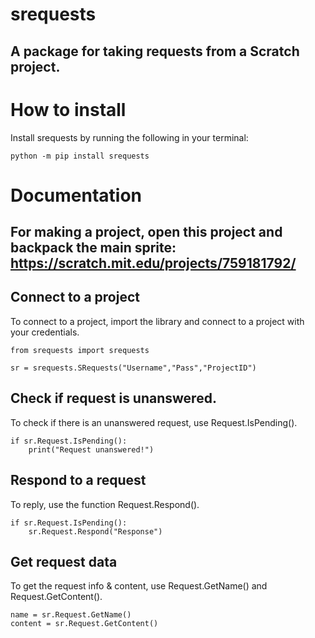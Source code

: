 # srequests
## A package for taking requests from a Scratch project.

# How to install
Install srequests by running the following in your terminal:
```
python -m pip install srequests
```

# Documentation
## For making a project, open this project and backpack the main sprite: https://scratch.mit.edu/projects/759181792/

## Connect to a project
To connect to a project, import the library and connect to a project with your credentials.

```
from srequests import srequests

sr = srequests.SRequests("Username","Pass","ProjectID")
```

## Check if request is unanswered.
To check if there is an unanswered request, use Request.IsPending().

```
if sr.Request.IsPending():
    print("Request unanswered!")
```

## Respond to a request
To reply, use the function Request.Respond().

```
if sr.Request.IsPending():
    sr.Request.Respond("Response")
```

## Get request data
To get the request info & content, use Request.GetName() and Request.GetContent().

```
name = sr.Request.GetName()
content = sr.Request.GetContent()
```
